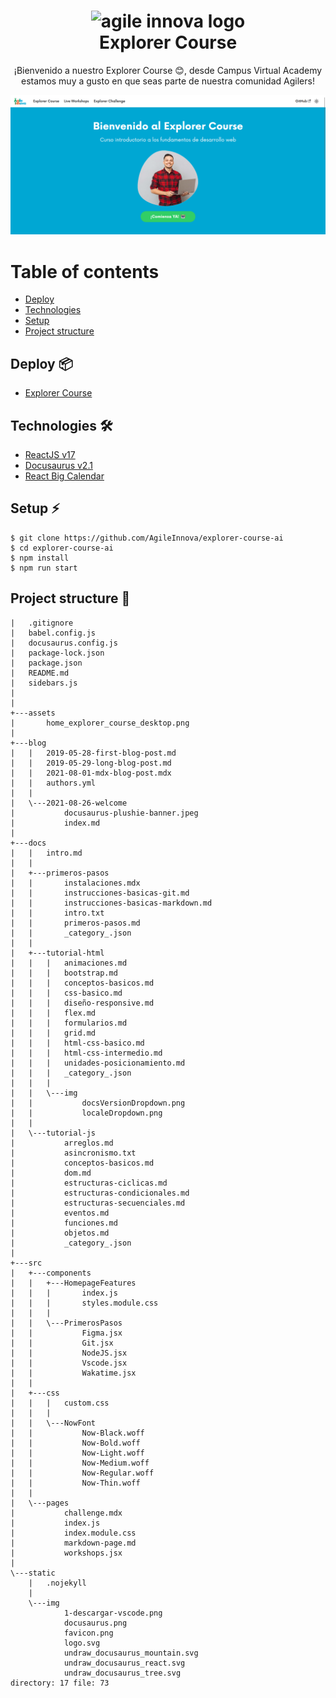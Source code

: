 <h1 align="center">
  <img alt="agile innova logo" src="https://res.cloudinary.com/dpkaiokho/image/upload/v1659551398/Agile%20Innova/logos/Agile_blanco-bg_ucfvmw.png" width="224px"/><br/>
  Explorer Course
</h1>
<p align="center">¡Bienvenido a nuestro Explorer Course 😊, desde Campus Virtual Academy estamos muy a gusto en que seas parte de nuestra comunidad Agilers!</p>

![home_explorer_course_desktop](./assets/home_explorer_course_desktop.png)

# Table of contents
* [Deploy](#deploy-📦)
* [Technologies](#technologies-🛠️)
* [Setup](#setup-⚡️)
* [Project structure](#project-structure-📂)
## Deploy 📦
- [Explorer Course](https://agileinnova.github.io/explorer-course-ai/)

## Technologies 🛠️

- [ReactJS v17](https://es.reactjs.org/)
- [Docusaurus v2.1](https://docusaurus.io/)
- [React Big Calendar](https://github.com/jquense/react-big-calendar)

## Setup ⚡️
```
$ git clone https://github.com/AgileInnova/explorer-course-ai
$ cd explorer-course-ai
$ npm install
$ npm run start
```

## Project structure 📂
```
|   .gitignore
|   babel.config.js
|   docusaurus.config.js
|   package-lock.json
|   package.json
|   README.md
|   sidebars.js
|   
|
+---assets
|       home_explorer_course_desktop.png
|       
+---blog
|   |   2019-05-28-first-blog-post.md
|   |   2019-05-29-long-blog-post.md
|   |   2021-08-01-mdx-blog-post.mdx
|   |   authors.yml
|   |   
|   \---2021-08-26-welcome
|           docusaurus-plushie-banner.jpeg
|           index.md
|              
+---docs
|   |   intro.md
|   |   
|   +---primeros-pasos
|   |       instalaciones.mdx
|   |       instrucciones-basicas-git.md
|   |       instrucciones-basicas-markdown.md
|   |       intro.txt
|   |       primeros-pasos.md
|   |       _category_.json
|   |       
|   +---tutorial-html
|   |   |   animaciones.md
|   |   |   bootstrap.md
|   |   |   conceptos-basicos.md
|   |   |   css-basico.md
|   |   |   diseño-responsive.md
|   |   |   flex.md
|   |   |   formularios.md
|   |   |   grid.md
|   |   |   html-css-basico.md
|   |   |   html-css-intermedio.md
|   |   |   unidades-posicionamiento.md
|   |   |   _category_.json
|   |   |   
|   |   \---img
|   |           docsVersionDropdown.png
|   |           localeDropdown.png
|   |           
|   \---tutorial-js
|           arreglos.md
|           asincronismo.txt
|           conceptos-basicos.md
|           dom.md
|           estructuras-ciclicas.md
|           estructuras-condicionales.md
|           estructuras-secuenciales.md
|           eventos.md
|           funciones.md
|           objetos.md
|           _category_.json
|                      
+---src
|   +---components
|   |   +---HomepageFeatures
|   |   |       index.js
|   |   |       styles.module.css
|   |   |       
|   |   \---PrimerosPasos
|   |           Figma.jsx
|   |           Git.jsx
|   |           NodeJS.jsx
|   |           Vscode.jsx
|   |           Wakatime.jsx
|   |           
|   +---css
|   |   |   custom.css
|   |   |   
|   |   \---NowFont
|   |           Now-Black.woff
|   |           Now-Bold.woff
|   |           Now-Light.woff
|   |           Now-Medium.woff
|   |           Now-Regular.woff
|   |           Now-Thin.woff
|   |           
|   \---pages
|           challenge.mdx
|           index.js
|           index.module.css
|           markdown-page.md
|           workshops.jsx
|           
\---static
    |   .nojekyll
    |   
    \---img
            1-descargar-vscode.png
            docusaurus.png
            favicon.png
            logo.svg
            undraw_docusaurus_mountain.svg
            undraw_docusaurus_react.svg
            undraw_docusaurus_tree.svg
directory: 17 file: 73
```
